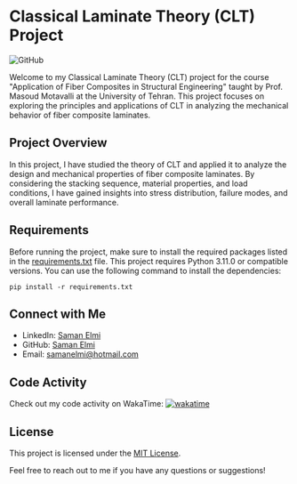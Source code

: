 # Classical Laminate Theory (CLT) Project

![GitHub](https://img.shields.io/github/license/SamanElmi/CLT-Project)

Welcome to my Classical Laminate Theory (CLT) project for the course "Application of Fiber Composites in Structural Engineering" taught by Prof. Masoud Motavalli at the University of Tehran. This project focuses on exploring the principles and applications of CLT in analyzing the mechanical behavior of fiber composite laminates.

## Project Overview

In this project, I have studied the theory of CLT and applied it to analyze the design and mechanical properties of fiber composite laminates. By considering the stacking sequence, material properties, and load conditions, I have gained insights into stress distribution, failure modes, and overall laminate performance.

## Requirements

Before running the project, make sure to install the required packages listed in the [requirements.txt](./requirements.txt) file. This project requires Python 3.11.0 or compatible versions. You can use the following command to install the dependencies:


```pip install -r requirements.txt```


## Connect with Me

- LinkedIn: [Saman Elmi](https://www.linkedin.com/in/samanelmi/)
- GitHub: [Saman Elmi](https://github.com/SamanElmi)
- Email: samanelmi@hotmail.com

## Code Activity

Check out my code activity on WakaTime: [![wakatime](https://wakatime.com/badge/github/SamanElmi/CLT-Project---Saman-Elmi.svg)](https://wakatime.com/badge/github/SamanElmi/CLT-Project---Saman-Elmi)

## License

This project is licensed under the [MIT License](./LICENSE).

Feel free to reach out to me if you have any questions or suggestions!
